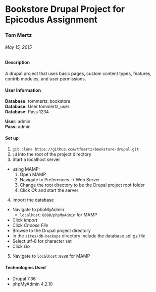 # Bookstore Drupal Project for Epicodus Assignment

### Tom Mertz

###### May 15, 2015

#### Description

A drupal project that uses basic pages, custom content types, features, contrib modules, and user permissions.

#### User Information

**Database:** tommertz_bookstore <br>
**Database:** User tommertz_user <br>
**Database:** Pass 1234

**User:** admin <br>
**Pass:** admin

#### Set up

1. `git clone https://github.com/tfmertz/bookstore-drupal.git`
2. `cd` into the root of the project directory
3. Start a localhost server
  * using MAMP:
    1. Open MAMP
    2. Navigate to Preferences -> Web Server
    3. Change the root directory to be the Drupal project root folder
    4. Click _Ok_ and start the server
4. Import the database
  * Navigate to phpMyAdmin
    * `localhost:8888/phpMyAdmin` for MAMP
  * Click _Import_
  * Click _Choose File_
  * Browse to the Drupal project directory
  * In the `sites/db-backups` directory include the database.sql.gz file
  * Select utf-8 for character set
  * Click _Go_
5. Navigate to `localhost:8888` for MAMP


#### Technologies Used

* Drupal 7.36
* phpMyAdmin 4.2.10
